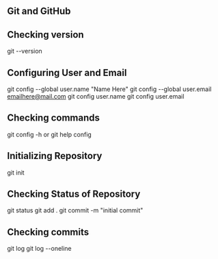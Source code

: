 ## Git and GitHub

## Checking version
git --version

## Configuring User and Email 
git config --global user.name "Name Here"
git config --global user.email emailhere@mail.com
git config user.name
git config user.email

## Checking commands
git config -h or git help config


## Initializing Repository
git init

## Checking Status of Repository
git status
git add .
git commit -m "initial commit"

## Checking commits
git log
git log --oneline